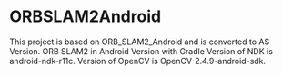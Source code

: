 # ORBSLAM2Android

This project is based on ORB_SLAM2_Android and is converted to AS Version.
ORB SLAM2 in Android Version with Gradle
Version of NDK is android-ndk-r11c. 
Version of OpenCV is OpenCV-2.4.9-android-sdk.



